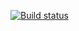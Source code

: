[![Build status](https://ci.appveyor.com/api/projects/status/socb2ne8kr8eywt7?svg=true)](https://ci.appveyor.com/project/ArthurPetrosov/cardwebservice)
